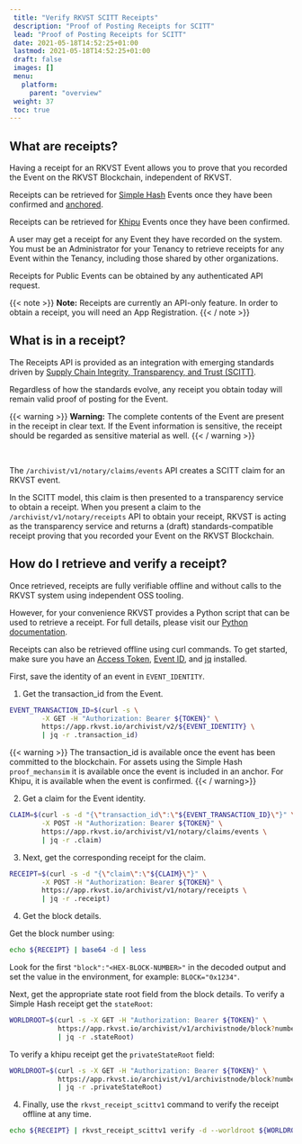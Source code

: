 ```yaml
---
 title: "Verify RKVST SCITT Receipts"
 description: "Proof of Posting Receipts for SCITT"
 lead: "Proof of Posting Receipts for SCITT"
 date: 2021-05-18T14:52:25+01:00
 lastmod: 2021-05-18T14:52:25+01:00
 draft: false
 images: []
 menu:
   platform:
     parent: "overview"
 weight: 37
 toc: true
---
```


## What are receipts?

Having a receipt for an RKVST Event allows you to prove that you recorded the Event on the RKVST Blockchain, independent of RKVST.


Receipts can be retrieved for [Simple Hash](/platform/overview/advanced-concepts/#simple-hash) Events once they have been confirmed and [anchored](/glossary/common-rkvst-terms/).

Receipts can be retrieved for [Khipu](/platform/overview/advanced-concepts/#khipu) Events once they have been confirmed.


A user may get a receipt for any Event they have recorded on the system. You must be an Administrator for your Tenancy to retrieve receipts for any Event within the Tenancy, including those shared by other organizations.

Receipts for Public Events can be obtained by any authenticated API request.

{{< note >}}
**Note:** Receipts are currently an API-only feature. In order to obtain a receipt, you will need an App Registration.
{{< / note >}}

## What is in a receipt?

The Receipts API is provided as an integration with emerging standards driven by [Supply Chain Integrity, Transparency, and Trust (SCITT)](https://www.rkvst.com/what-is-scitt-and-how-does-rkvst-help/).

Regardless of how the standards evolve, any receipt you obtain today will remain valid proof of posting for the Event.

{{< warning >}}
**Warning:** The complete contents of the Event are present in the receipt in clear text. If the Event information is sensitive, the receipt should be regarded as sensitive material as well.
{{< / warning >}}

<br>

The `/archivist/v1/notary/claims/events` API creates a SCITT claim for an RKVST event.

In the SCITT model, this claim is then presented to a transparency service to obtain a receipt. When you present a claim to the `/archivist/v1/notary/receipts` API to obtain your receipt, RKVST is acting as the transparency service and returns a (draft) standards-compatible receipt proving that you recorded your Event on the RKVST Blockchain.

## How do I retrieve and verify a receipt?

Once retrieved, receipts are fully verifiable offline and without calls to the RKVST system using independent OSS tooling.

However, for your convenience RKVST provides a Python script that can be used to retrieve a receipt. For full details, please visit our [Python documentation](https://python-scitt.rkvst.com/index.html).

Receipts can also be retrieved offline using curl commands. To get started, make sure you have an [Access Token](/developers/developer-patterns/getting-access-tokens-using-app-registrations/), [Event ID](/platform/overview/creating-an-event-against-an-asset/), and [jq](https://github.com/stedolan/jq/wiki/Installation) installed. 

First, save the identity of an event in `EVENT_IDENTITY`.

1. Get the transaction_id from the Event.

```bash
EVENT_TRANSACTION_ID=$(curl -s \
        -X GET -H "Authorization: Bearer ${TOKEN}" \
        https://app.rkvst.io/archivist/v2/${EVENT_IDENTITY} \
        | jq -r .transaction_id)
```

{{< warning >}}
The transaction_id is available once the event has been committed to the blockchain. For assets using the Simple Hash `proof_mechansim` it is available once the event is included in an anchor. For Khipu, it is available when the event is confirmed.
{{< / warning>}}

2. Get a claim for the Event identity.

```bash
CLAIM=$(curl -s -d "{\"transaction_id\":\"${EVENT_TRANSACTION_ID}\"}" \
        -X POST -H "Authorization: Bearer ${TOKEN}" \
        https://app.rkvst.io/archivist/v1/notary/claims/events \
        | jq -r .claim)
```

3. Next, get the corresponding receipt for the claim.

```bash
RECEIPT=$(curl -s -d "{\"claim\":\"${CLAIM}\"}" \
        -X POST -H "Authorization: Bearer ${TOKEN}" \
        https://app.rkvst.io/archivist/v1/notary/receipts \
        | jq -r .receipt)
```

4. Get the block details.

Get the block number using:

```bash
echo ${RECEIPT} | base64 -d | less
```

Look for the first `"block":"<HEX-BLOCK-NUMBER>"` in the decoded output and set the value in the environment, for example: `BLOCK="0x1234"`.

Next, get the appropriate state root field from the block details. To verify a Simple Hash receipt get the
`stateRoot`:

```bash
WORLDROOT=$(curl -s -X GET -H "Authorization: Bearer ${TOKEN}" \
            https://app.rkvst.io/archivist/v1/archivistnode/block?number="${BLOCK}" \
            | jq -r .stateRoot)
```

To verify a khipu receipt get the `privateStateRoot` field:

```bash
WORLDROOT=$(curl -s -X GET -H "Authorization: Bearer ${TOKEN}" \
            https://app.rkvst.io/archivist/v1/archivistnode/block?number="${BLOCK}" \
            | jq -r .privateStateRoot)
```

4. Finally, use the `rkvst_receipt_scittv1` command to verify the receipt offline at any time.

```bash
echo ${RECEIPT} | rkvst_receipt_scittv1 verify -d --worldroot ${WORLDROOT}
```
